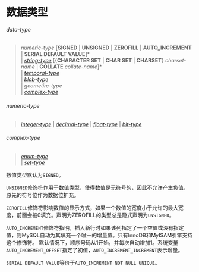 # 数据类型

###### data-type  
> *numeric-type* [**SIGNED** | **UNSIGNED** | **ZEROFILL** | **AUTO_INCREMENT** | **SERIAL DEFAULT VALUE**]*  
| *[string-type](string-type.md)* [{**CHARACTER SET** | **CHAR SET** | **CHARSET**} *charset-name* | **COLLATE** *collate-name*]*  
| *[temporal-type](temporal-type.md)*  
| *[blob-type](blob-type.md)*  
| *geometirc-type*  
| *[complex-type](#complex-type)*  

###### numeric-type   
> *[integer-type](integer-type.md)* | *[decimal-type](decimal-type.md)* | *[float-type](float-type.md)* | *[bit-type](bit-type.md)*  

###### complex-type  
> *[enum-type](enum-type.md)*  
| *[set-type](set-type.md)*  

数值类型默认为`SIGNED`。

`UNSIGNED`修饰符作用于数值类型，使得数值是无符号的，因此不允许产生负值，原先的符号位作为数据位扩充。

`ZEROFILL`修饰符影响数值的显示方式，如果一个数值的宽度小于允许的最大宽度，前面会被0填充。声明为ZEROFILL的类型总是隐式声明为`UNSIGNED`。

`AUTO_INCREMENT`修饰符指明，插入新行时如果该列指定了一个空值或没有指定值，则MySQL自动为其填充一个唯一的增量值。只有InnoDB和MyISAM引擎支持这个修饰符。 默认情况下，顺序号码从1开始，并每次自动增加1。系统变量`AUTO_INCREMENT_OFFSET`指定了初值，`AUTO_INCREMENT_INCREMENT`表示增量。

`SERIAL DEFAULT VALUE`等价于`AUTO_INCREMENT NOT NULL UNIQUE`。